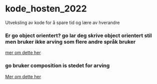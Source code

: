 # kode_hosten_2022
Utveksling av kode for å spare tid og lære av hverandre
### Er go object orientert? go lar deg skrive object orientert stil men bruker ikke arving som flere andre språk bruker
[mer om dette her](https://go.dev/doc/faq#Is_Go_an_object-oriented_language)
### go bruker composition is stedet for arving 
[Mer om dette her](https://go.dev/doc/faq#inheritance)

